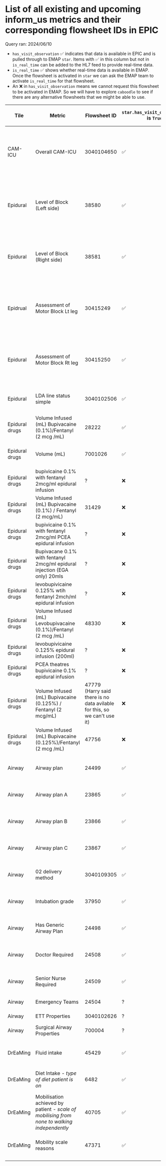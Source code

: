 # List of all existing and upcoming inform_us metrics and their corresponding flowsheet IDs in EPIC ##

Query ran: 2024/06/10

- `has_visit_observation` ✅ indicates that data is available in EPIC and is pulled through to EMAP `star`. Items with ✅ in this column but not in `is_real_time` can be added to the HL7 feed to provide real-time data.
- `is_real_time` ✅ shows whether real-time data is available in EMAP. Once the flowsheet is activated in `star` we can ask the EMAP team to activate `is_real_time` for that flowsheet.
- An ❌ in `has_visit_observation` means we cannot request this flowsheet to be activated in EMAP. So we will have to explore `caboodle` to see if there are any alternative flowsheets that we might be able to use.

| Tile | Metric | Flowsheet ID | `star.has_visit_observation` is `True` | `star.is_real_time` is `True`  | frequency of reporting | Found in `star.visit_observation_type` | Notes | Status |
|-|-|-|-|-|-|-|-|-|
| CAM-ICU | Overall CAM-ICU | 3040104650 | ✅ | ✅ | Once between 0800-1959 and once between 2000-0759 | ✅ |  | complete (flowsheet is in EMAP) |
| | | | | | | | | |
| Epidural | Level of Block (Left side) | 38580 | ✅ | ✅ | 2-hourly between 0800-1959, 4-hourly between 2000-0759 | ✅ |  | complete (flowsheet is in EMAP) |
| Epidural | Level of Block (Right side) | 38581 | ✅ | ✅ | 2-hourly between 0800-1959, 4-hourly between 2000-0759 | ✅ |  | complete (flowsheet is in EMAP) |
| Epidrual | Assessment of Motor Block Lt leg | 30415249 | ✅ | ✅ | 2-hourly between 0800-1959, 4-hourly between 2000-0759 | ✅ |  | complete (flowsheet is in EMAP) |
| Epidural | Assessment of Motor Block Rt leg | 30415250 | ✅ | ✅ | 2-hourly between 0800-1959, 4-hourly between 2000-0759 | ✅ |  | complete (flowsheet is in EMAP) |
| Epidural | LDA line status simple | 3040102506 | ✅ | ✅ |  | ✅ |  | complete (flowsheet is in EMAP) |
| | | | | | | | | |
| Epidural drugs | Volume Infused (mL) Bupivacaine (0.1%)/Fentanyl (2 mcg /mL) | 28222 | ✅ | ✅ |  | ✅ |  | complete (flowsheet is in EMAP) |
| Epidural drugs | Volume (mL) | 7001026 | ✅ | ✅ | hourly | ✅ |  | complete (flowsheet is in EMAP) |
| Epidural drugs | bupivicaine 0.1% with fentanyl 2mcg/ml epidural infusion | ? | ❌ | ❌ | hourly | ❌ | 30863 is the drug code | not yet requested |
| Epidural drugs | Volume Infused (mL) Bupivacaine (0.1%) / Fentanyl (2 mcg/mL) | 31429 | ❌ | ❌ | hourly | ✅ |  | not yet requested |
| Epidural drugs | bupivicaine 0.1% with fentanyl 2mcg/ml PCEA epidural infusion | ? | ❌ | ❌ | hourly | ❌ | 40830863 is the drug code | not yet requested |
| Epidural drugs | Bupivacane 0.1% with fentanyl 2mcg/ml epidural injection (EGA only) 20mls | ? | ❌ | ❌ | hourly | ❌ | 408124007 (not sure what this code is) | not yet requested |
| Epidural drugs | levobupivicaine 0.125% wtih fentanyl  2mch/ml epidural infusion | ? | ❌ | ❌ | hourly | ❌ | 188047 is the drug code | not yet requested |
| Epidural drugs | Volume Infused (mL) Levobupivacaine (0.1%)/Fentanyl (2 mcg /mL) | 48330 | ❌ | ❌ | hourly | ✅ |  | not yet requested |
| Epidural drugs | levobupivicaine 0.125% epidural infusion (200ml) | ? | ❌ | ❌ | hourly | ❌ | 181762 is the drug code | not yet requested |
| Epidural drugs | PCEA theatres bupivicaine 0.1% epidural infusion | ? | ❌ | ❌ | hourly | ❌ | 408107895 is the drug code | not yet requested |
| Epidural drugs | Volume Infused (mL) Bupivacaine (0.125%) / Fentanyl (2 mcg/mL) | 47779 (Harry said there is no data avilable for this, so we can't use it) | ❌ | ❌ | hourly | ✅ |  | not yet requested |
| Epidural drugs | Volume Infused (mL) Bupivacaine (0.125%)/Fentanyl (2 mcg /mL) | 47756 | ❌ | ❌ |  | ✅ |  | not yet requested |
| | | | | | | | | |
| Airway | Airway plan | 24499 | ✅ | ✅ | once per admission | ✅ |  | complete (flowsheet is in EMAP) |
| Airway | Airway plan A | 23865 | ✅ | ✅ |  | ✅ |  | complete (flowsheet is in EMAP) |
| Airway | Airway plan B | 23866 | ✅ | ✅ |  | ✅ |  | complete (flowsheet is in EMAP) |
| Airway | Airway plan C | 23867 | ✅ | ✅ |  | ✅ |  | complete (flowsheet is in EMAP) |
| Airway | 02 delivery method | 3040109305 | ✅ | ✅ |  | ✅ |  | complete (flowsheet is in EMAP) |
| Airway | Intubation grade | 37950 | ✅ | ✅ | | ✅ |  | complete (flowsheet is in EMAP) |
| Airway | Has Generic Airway Plan | 24498 | ✅ | ✅ | | ✅ |  | complete (flowsheet is in EMAP) |
| Airway | Doctor Required | 24508 | ✅ | ✅ | | ✅ |  | complete (flowsheet is in EMAP) |
| Airway | Senior Nurse Required | 24509 | ✅ | ✅ | | ✅ |  | complete (flowsheet is in EMAP) |
| Airway | Emergency Teams | 24504 | ? | ? | | ? |  | not yet requested |
| Airway | ETT Properties | 3040102626 | ? | ? | | ? |  | not yet requested |
| Airway | Surgical Airway Properties | 700004 | ? | ? | | ? |  | not yet requested |
| | | | | | | | | |
| DrEaMing | Fluid intake | 45429 | ✅ | ✅ | real-time | ✅ |  | complete (flowsheet is in EMAP) |
| DrEaMing | Diet Intake - *type of diet patient is on* | 6482 | ✅ | ✅ | real-time | ✅ |  | complete (flowsheet is in EMAP) |
| DrEaMing | Mobilisation achieved by patient - *scale of mobilising from none to walking independently* | 40705 | ✅ | ✅ | real-time | ✅ |  | complete (flowsheet is in EMAP) |
| DrEaMing | Mobility scale reasons | 47371 | ✅ | ✅ | real-time | ✅ |  | complete (flowsheet is in EMAP) |
| | | | | | | | | |
